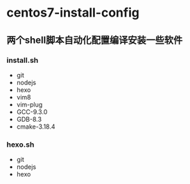 # centos7-install-config

## 两个shell脚本自动化配置编译安装一些软件

### install.sh

* git
* nodejs
* hexo
* vim8
* vim-plug
* GCC-9.3.0
* GDB-8.3
* cmake-3.18.4

### hexo.sh

* git
* nodejs
* hexo
